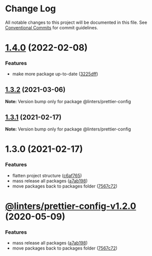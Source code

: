 # Change Log

All notable changes to this project will be documented in this file.
See [Conventional Commits](https://conventionalcommits.org) for commit guidelines.

# [1.4.0](https://github.com/developer239/linters/compare/@linters/prettier-config@1.3.2...@linters/prettier-config@1.4.0) (2022-02-08)


### Features

* make more package up-to-date ([3225dff](https://github.com/developer239/linters/commit/3225dff73d8179678ca9220975a4659887a2f2aa))





## [1.3.2](https://github.com/developer239/linters/compare/@linters/prettier-config@1.3.1...@linters/prettier-config@1.3.2) (2021-03-06)

**Note:** Version bump only for package @linters/prettier-config





## [1.3.1](https://github.com/developer239/linters/compare/@linters/prettier-config@1.3.0...@linters/prettier-config@1.3.1) (2021-02-17)

**Note:** Version bump only for package @linters/prettier-config





# 1.3.0 (2021-02-17)

### Features

- flatten project structure ([c6af765](https://github.com/developer239/linters/commit/c6af765b1de34223f2703e128c80838f0cb9e0fd))
- mass release all packages ([a7ab198](https://github.com/developer239/linters/commit/a7ab198fe829a1621f9dcb6c4adf04d406331b9e))
- move packages back to packages folder ([7567c72](https://github.com/developer239/linters/commit/7567c72db65a8fbe356e72fe59d8ba2c64e13305))

# [@linters/prettier-config-v1.2.0](https://github.com/developer239/linters/compare/@linters/prettier-config-v1.1.0...@linters/prettier-config-v1.2.0) (2020-05-09)

### Features

- mass release all packages ([a7ab198](https://github.com/developer239/linters/commit/a7ab198fe829a1621f9dcb6c4adf04d406331b9e))
- move packages back to packages folder ([7567c72](https://github.com/developer239/linters/commit/7567c72db65a8fbe356e72fe59d8ba2c64e13305))
